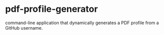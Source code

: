 # pdf-profile-generator
 command-line application that dynamically generates a PDF profile from a GitHub username.
